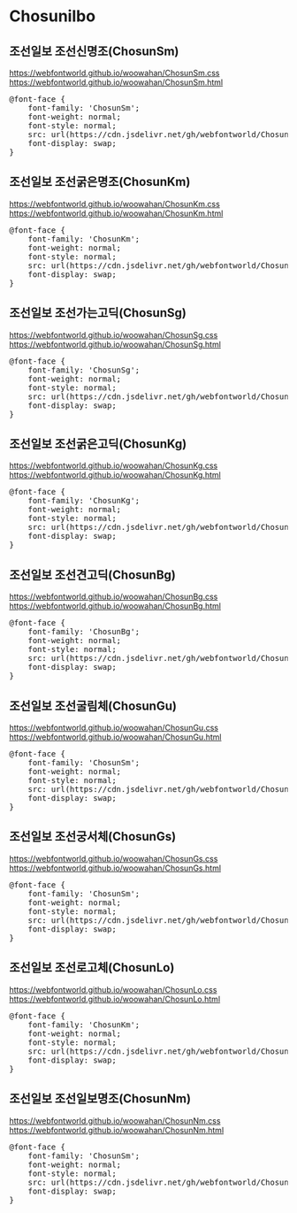 # Chosunilbo

## 조선일보 조선신명조(ChosunSm)<br>
https://webfontworld.github.io/woowahan/ChosunSm.css<br>
https://webfontworld.github.io/woowahan/ChosunSm.html
<pre>
@font-face {
    font-family: 'ChosunSm';
    font-weight: normal; 
    font-style: normal; 
    src: url(https://cdn.jsdelivr.net/gh/webfontworld/Chosunilbo/ChosunSm.woff2) format('woff2');
    font-display: swap;
}
</pre>

## 조선일보 조선굵은명조(ChosunKm)<br>
https://webfontworld.github.io/woowahan/ChosunKm.css<br>
https://webfontworld.github.io/woowahan/ChosunKm.html
<pre>
@font-face {
    font-family: 'ChosunKm';
    font-weight: normal; 
    font-style: normal; 
    src: url(https://cdn.jsdelivr.net/gh/webfontworld/Chosunilbo/ChosunKm.woff2) format('woff2');
    font-display: swap;
}
</pre>

## 조선일보 조선가는고딕(ChosunSg)<br>
https://webfontworld.github.io/woowahan/ChosunSg.css<br>
https://webfontworld.github.io/woowahan/ChosunSg.html
<pre>
@font-face {
    font-family: 'ChosunSg';
    font-weight: normal; 
    font-style: normal; 
    src: url(https://cdn.jsdelivr.net/gh/webfontworld/Chosunilbo/ChosunSg.woff2) format('woff2');
    font-display: swap;
}
</pre>

## 조선일보 조선굵은고딕(ChosunKg)<br>
https://webfontworld.github.io/woowahan/ChosunKg.css<br>
https://webfontworld.github.io/woowahan/ChosunKg.html
<pre>
@font-face {
    font-family: 'ChosunKg';
    font-weight: normal; 
    font-style: normal; 
    src: url(https://cdn.jsdelivr.net/gh/webfontworld/Chosunilbo/ChosunKg.woff2) format('woff2');
    font-display: swap;
}
</pre>

## 조선일보 조선견고딕(ChosunBg)<br>
https://webfontworld.github.io/woowahan/ChosunBg.css<br>
https://webfontworld.github.io/woowahan/ChosunBg.html
<pre>
@font-face {
    font-family: 'ChosunBg';
    font-weight: normal; 
    font-style: normal; 
    src: url(https://cdn.jsdelivr.net/gh/webfontworld/Chosunilbo/ChosunBg.woff2) format('woff2');
    font-display: swap;
}
</pre>

## 조선일보 조선굴림체(ChosunGu)<br>
https://webfontworld.github.io/woowahan/ChosunGu.css<br>
https://webfontworld.github.io/woowahan/ChosunGu.html
<pre>
@font-face {
    font-family: 'ChosunSm';
    font-weight: normal; 
    font-style: normal; 
    src: url(https://cdn.jsdelivr.net/gh/webfontworld/Chosunilbo/ChosunGu.woff2) format('woff2');
    font-display: swap;
}
</pre>

## 조선일보 조선궁서체(ChosunGs)<br>
https://webfontworld.github.io/woowahan/ChosunGs.css<br>
https://webfontworld.github.io/woowahan/ChosunGs.html
<pre>
@font-face {
    font-family: 'ChosunSm';
    font-weight: normal; 
    font-style: normal; 
    src: url(https://cdn.jsdelivr.net/gh/webfontworld/Chosunilbo/ChosunGs.woff2) format('woff2');
    font-display: swap;
}
</pre>

## 조선일보 조선로고체(ChosunLo)<br>
https://webfontworld.github.io/woowahan/ChosunLo.css<br>
https://webfontworld.github.io/woowahan/ChosunLo.html
<pre>
@font-face {
    font-family: 'ChosunKm';
    font-weight: normal; 
    font-style: normal; 
    src: url(https://cdn.jsdelivr.net/gh/webfontworld/Chosunilbo/ChosunLo.woff2) format('woff2');
    font-display: swap;
}
</pre>

## 조선일보 조선일보명조(ChosunNm)<br>
https://webfontworld.github.io/woowahan/ChosunNm.css<br>
https://webfontworld.github.io/woowahan/ChosunNm.html
<pre>
@font-face {
    font-family: 'ChosunSm';
    font-weight: normal; 
    font-style: normal; 
    src: url(https://cdn.jsdelivr.net/gh/webfontworld/Chosunilbo/ChosunNm.woff2) format('woff2');
    font-display: swap;
}
</pre>

